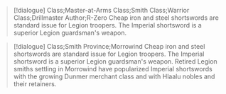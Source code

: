 >[!dialogue] Class;Master-at-Arms Class;Smith Class;Warrior Class;Drillmaster Author;R-Zero
>Cheap iron and steel shortswords are standard issue for Legion troopers. The Imperial shortsword is a superior Legion guardsman's weapon.

>[!dialogue]  Class;Smith Province;Morrowind
>Cheap iron and steel shortswords are standard issue for Legion troopers. The Imperial shortsword is a superior Legion guardsman's weapon. Retired Legion smiths settling in Morrowind have popularized Imperial shortswords with the growing Dunmer merchant class and with Hlaalu nobles and their retainers.